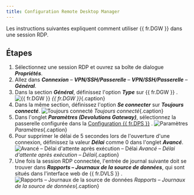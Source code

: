 ```yaml
---
title: Configuration Remote Desktop Manager
---
```

Les instructions suivantes expliquent comment utiliser {{ fr.DGW }} dans une session RDP.

## Étapes 

1. Sélectionnez une session RDP et ouvrez sa boîte de dialogue ***Propriétés***. 
1. Allez dans ***Connexion*** – ***VPN/SSH/Passerelle*** – ***VPN/SSH/Passerelle*** – ***Général***.
1. Dans la section ***Général***, définissez l'option ***Type*** sur {{ fr.DGW }} . 
![{{ fr.DGW }}](/img/fr/server/DGW0008.png) 
*{{ fr.DGW }}*{.caption} 
1. Dans la même section, définissez l'option ***Se connecter*** sur ***Toujours connecté***. 
![Toujours connecté](/img/fr/server/DGW0009.png) 
*Toujours connecté*{.caption} 
1. Dans l'onglet ***Paramètres (Devolutions Gateway)***, sélectionnez la passerelle configurée dans la [Configuration {{ fr.DPS }}](/server/dgw/fr/server-configuration/) . 
![Paramètres](/img/fr/server/DGW0007.png) 
*Paramètres*{.caption} 
1. Pour supprimer le délai de 5 secondes lors de l'ouverture d'une connexion, définissez la valeur ***Délai*** comme 0 dans l'onglet ***Avancé***. 
![Avancé – Délai d'attente après exécution – Délai](/img/fr/server/DGW0011.png) 
*Avancé – Délai d'attente après exécution – Délai*{.caption} 
1. Une fois la session RDP connectée, l'entrée de journal suivante doit se trouver dans ***Rapports – Journaux de la source de données***, qui sont situés dans l'interface web de {{ fr.DVLS }} . 
![Rapports – Journaux de la source de données](/img/fr/server/DGW0010.png) 
*Rapports – Journaux de la source de données*{.caption} 
